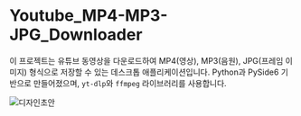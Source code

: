 # Youtube_MP4-MP3-JPG_Downloader
이 프로젝트는 유튜브 동영상을 다운로드하여 MP4(영상), MP3(음원), JPG(프레임 이미지) 형식으로 저장할 수 있는 데스크톱 애플리케이션입니다. Python과 PySide6 기반으로 만들어졌으며, `yt-dlp`와 `ffmpeg` 라이브러리를 사용합니다.

![디자인초안](images/디자인초안.jpg)

